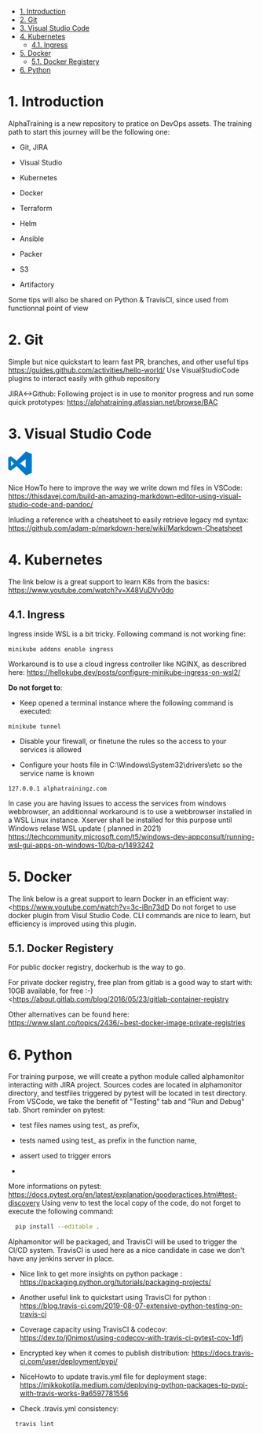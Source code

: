 
<!-- TOC -->

- [1. Introduction](#1-introduction)
- [2. Git](#2-git)
- [3. Visual Studio Code](#3-visual-studio-code)
- [4. Kubernetes](#4-kubernetes)
  - [4.1. Ingress](#41-ingress)
- [5. Docker](#5-docker)
  - [5.1. Docker Registery](#51-docker-registery)
- [6. Python](#6-python)

<!-- /TOC -->

# 1. Introduction

AlphaTraining is a new repository to pratice on DevOps assets.
The training path to start this journey will be the following one:

- Git, JIRA

- Visual Studio

- Kubernetes

- Docker

- Terraform

- Helm

- Ansible

- Packer

- S3

- Artifactory

Some tips will also be shared on Python & TravisCI, since used from functionnal point of view
  
# 2. Git

  Simple but nice quickstart to learn fast PR, branches, and other useful tips
  <https://guides.github.com/activities/hello-world/>
  Use VisualStudioCode plugins to interact easily with github repository

  JIRA<->Github: Following project is in use to monitor progress and run some quick prototypes:
  <https://alphatraining.atlassian.net/browse/BAC>
  
# 3. Visual Studio Code

![alt text][logo]

[logo]: ./visualstudio/vstudio48.png "VisualStudioCode"

Nice HowTo here to improve the way we write down md files in VSCode: <https://thisdavej.com/build-an-amazing-markdown-editor-using-visual-studio-code-and-pandoc/>

Inluding a reference with a cheatsheet to easily retrieve legacy md syntax:
<https://github.com/adam-p/markdown-here/wiki/Markdown-Cheatsheet>

# 4. Kubernetes

The link below is a great support to learn K8s from the basics:
<https://www.youtube.com/watch?v=X48VuDVv0do>

## 4.1. Ingress

Ingress inside WSL is a bit tricky.
Following command is not working fine:

```kubernetes
minikube addons enable ingress
```

Workaround is to use a cloud ingress controller like NGINX, as describred here:
<https://hellokube.dev/posts/configure-minikube-ingress-on-wsl2/>

**Do not forget to**:

- Keep opened a terminal instance where the following command is executed:

```kubernetes
minikube tunnel
```

- Disable your firewall, or finetune the rules so the access to your services is allowed

- Configure your hosts file in C:\Windows\System32\drivers\etc  so the service name is known

```hostfile
127.0.0.1 alphatrainingz.com
```

In case you are having issues to access the services from windows webbrowser, an additionnal workaround is to use a webbrowser installed in a WSL Linux instance. Xserver shall be installed for this purpose until Windows relase WSL update ( planned in 2021)
<https://techcommunity.microsoft.com/t5/windows-dev-appconsult/running-wsl-gui-apps-on-windows-10/ba-p/1493242>

# 5. Docker

The link below is a great support to learn Docker in an efficient way:
<<https://www.youtube.com/watch?v=3c-iBn73dD>
Do not forget to use docker plugin from Visul Studio Code. CLI commands are nice to learn, but efficiency is improved using this plugin.

## 5.1. Docker Registery

For public docker registry, dockerhub is the way to go.

For private docker registry, free plan from gitlab is a good way to start with: 10GB available, for free :-)
<<https://about.gitlab.com/blog/2016/05/23/gitlab-container-registry>

Other alternatives can be found here:
<https://www.slant.co/topics/2436/~best-docker-image-private-registries>

# 6. Python

For training purpose, we will create a python module called alphamonitor interacting with JIRA project.
Sources codes are located in alphamonitor directory, and testfiles triggered by pytest will be located in test directory.
From VSCode, we take the benefit of "Testing" tab and "Run and Debug" tab.
Short reminder on pytest:

- test files names using test_ as prefix,
- tests named using test_ as prefix in the function name,
- assert used to trigger errors

-
More informations on pytest: <https://docs.pytest.org/en/latest/explanation/goodpractices.html#test-discovery>
Using venv to test the local copy of the code, do not forget to execute the following command:
  
```bash
  pip install --editable .
```

Alphamonitor will be packaged, and TravisCI will be used to trigger the CI/CD system. TravisCI is used here as a nice candidate in case we don't have any jenkins server in place.

- Nice link to get more insights on python package : <https://packaging.python.org/tutorials/packaging-projects/>
- Another useful link to quickstart using TravisCI for python : <https://blog.travis-ci.com/2019-08-07-extensive-python-testing-on-travis-ci>
- Coverage capacity using TravisCI & codecov: <https://dev.to/j0nimost/using-codecov-with-travis-ci-pytest-cov-1dfj>

- Encrypted key when it comes to publish distribution: <https://docs.travis-ci.com/user/deployment/pypi/>  
- NiceHowto to update travis.yml file for deployment stage: <https://mikkokotila.medium.com/deploying-python-packages-to-pypi-with-travis-works-9a6597781556>
- Check .travis.yml consistency:

```bash
  travis lint
```
